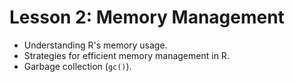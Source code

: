 # Lesson 2: Memory Management

* Understanding R's memory usage.
* Strategies for efficient memory management in R.
* Garbage collection (`gc()`).
